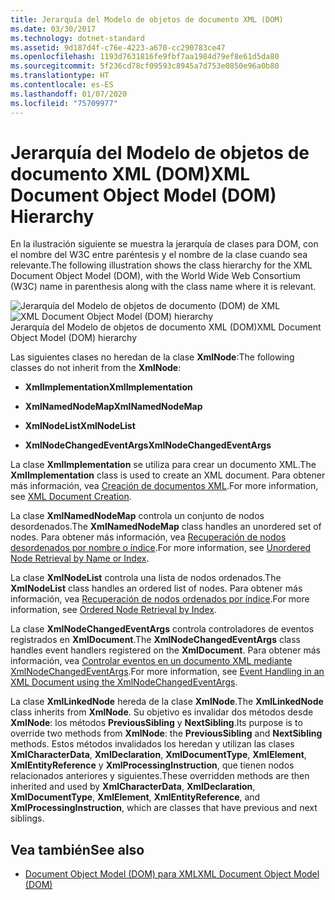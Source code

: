 ```yaml
---
title: Jerarquía del Modelo de objetos de documento XML (DOM)
ms.date: 03/30/2017
ms.technology: dotnet-standard
ms.assetid: 9d187d4f-c76e-4223-a670-cc290783ce47
ms.openlocfilehash: 1193d7631816fe9fbf7aa1984d79ef8e61d5da80
ms.sourcegitcommit: 5f236cd78cf09593c8945a7d753e0850e96a0b80
ms.translationtype: HT
ms.contentlocale: es-ES
ms.lasthandoff: 01/07/2020
ms.locfileid: "75709977"
---
```

# <a name="xml-document-object-model-dom-hierarchy"></a><span data-ttu-id="72d77-102">Jerarquía del Modelo de objetos de documento XML (DOM)</span><span class="sxs-lookup"><span data-stu-id="72d77-102">XML Document Object Model (DOM) Hierarchy</span></span>
<span data-ttu-id="72d77-103">En la ilustración siguiente se muestra la jerarquía de clases para DOM, con el nombre del W3C entre paréntesis y el nombre de la clase cuando sea relevante.</span><span class="sxs-lookup"><span data-stu-id="72d77-103">The following illustration shows the class hierarchy for the XML Document Object Model (DOM), with the World Wide Web Consortium (W3C) name in parenthesis along with the class name where it is relevant.</span></span>  
  
 <span data-ttu-id="72d77-104">![Jerarquía del Modelo de objetos de documento &#40;DOM&#41; de XML](../../../../docs/standard/data/xml/media/dom-class-hierarchy.gif "Dom_class_hierarchy")</span><span class="sxs-lookup"><span data-stu-id="72d77-104">![XML Document Object Model &#40;DOM&#41; hierarchy](../../../../docs/standard/data/xml/media/dom-class-hierarchy.gif "Dom_class_hierarchy")</span></span>  
<span data-ttu-id="72d77-105">Jerarquía del Modelo de objetos de documento XML (DOM)</span><span class="sxs-lookup"><span data-stu-id="72d77-105">XML Document Object Model (DOM) hierarchy</span></span>  
  
 <span data-ttu-id="72d77-106">Las siguientes clases no heredan de la clase **XmlNode**:</span><span class="sxs-lookup"><span data-stu-id="72d77-106">The following classes do not inherit from the **XmlNode**:</span></span>  
  
- <span data-ttu-id="72d77-107">**XmlImplementation**</span><span class="sxs-lookup"><span data-stu-id="72d77-107">**XmlImplementation**</span></span>  
  
- <span data-ttu-id="72d77-108">**XmlNamedNodeMap**</span><span class="sxs-lookup"><span data-stu-id="72d77-108">**XmlNamedNodeMap**</span></span>  
  
- <span data-ttu-id="72d77-109">**XmlNodeList**</span><span class="sxs-lookup"><span data-stu-id="72d77-109">**XmlNodeList**</span></span>  
  
- <span data-ttu-id="72d77-110">**XmlNodeChangedEventArgs**</span><span class="sxs-lookup"><span data-stu-id="72d77-110">**XmlNodeChangedEventArgs**</span></span>  
  
 <span data-ttu-id="72d77-111">La clase **XmlImplementation** se utiliza para crear un documento XML.</span><span class="sxs-lookup"><span data-stu-id="72d77-111">The **XmlImplementation** class is used to create an XML document.</span></span> <span data-ttu-id="72d77-112">Para obtener más información, vea [Creación de documentos XML](../../../../docs/standard/data/xml/xml-document-creation.md).</span><span class="sxs-lookup"><span data-stu-id="72d77-112">For more information, see [XML Document Creation](../../../../docs/standard/data/xml/xml-document-creation.md).</span></span>  
  
 <span data-ttu-id="72d77-113">La clase **XmlNamedNodeMap** controla un conjunto de nodos desordenados.</span><span class="sxs-lookup"><span data-stu-id="72d77-113">The **XmlNamedNodeMap** class handles an unordered set of nodes.</span></span> <span data-ttu-id="72d77-114">Para obtener más información, vea [Recuperación de nodos desordenados por nombre o índice](../../../../docs/standard/data/xml/unordered-node-retrieval-by-name-or-index.md).</span><span class="sxs-lookup"><span data-stu-id="72d77-114">For more information, see [Unordered Node Retrieval by Name or Index](../../../../docs/standard/data/xml/unordered-node-retrieval-by-name-or-index.md).</span></span>  
  
 <span data-ttu-id="72d77-115">La clase **XmlNodeList** controla una lista de nodos ordenados.</span><span class="sxs-lookup"><span data-stu-id="72d77-115">The **XmlNodeList** class handles an ordered list of nodes.</span></span> <span data-ttu-id="72d77-116">Para obtener más información, vea [Recuperación de nodos ordenados por índice](../../../../docs/standard/data/xml/ordered-node-retrieval-by-index.md).</span><span class="sxs-lookup"><span data-stu-id="72d77-116">For more information, see [Ordered Node Retrieval by Index](../../../../docs/standard/data/xml/ordered-node-retrieval-by-index.md).</span></span>  
  
 <span data-ttu-id="72d77-117">La clase **XmlNodeChangedEventArgs** controla controladores de eventos registrados en **XmlDocument**.</span><span class="sxs-lookup"><span data-stu-id="72d77-117">The **XmlNodeChangedEventArgs** class handles event handlers registered on the **XmlDocument**.</span></span> <span data-ttu-id="72d77-118">Para obtener más información, vea [Controlar eventos en un documento XML mediante XmlNodeChangedEventArgs](../../../../docs/standard/data/xml/event-handling-in-an-xml-document-using-the-xmlnodechangedeventargs.md).</span><span class="sxs-lookup"><span data-stu-id="72d77-118">For more information, see [Event Handling in an XML Document using the XmlNodeChangedEventArgs](../../../../docs/standard/data/xml/event-handling-in-an-xml-document-using-the-xmlnodechangedeventargs.md).</span></span>  
  
 <span data-ttu-id="72d77-119">La clase **XmlLinkedNode** hereda de la clase **XmlNode**.</span><span class="sxs-lookup"><span data-stu-id="72d77-119">The **XmlLinkedNode** class inherits from **XmlNode**.</span></span> <span data-ttu-id="72d77-120">Su objetivo es invalidar dos métodos desde **XmlNode**: los métodos **PreviousSibling** y **NextSibling**.</span><span class="sxs-lookup"><span data-stu-id="72d77-120">Its purpose is to override two methods from **XmlNode**: the **PreviousSibling** and **NextSibling** methods.</span></span> <span data-ttu-id="72d77-121">Estos métodos invalidados los heredan y utilizan las clases **XmlCharacterData**, **XmlDeclaration**, **XmlDocumentType**, **XmlElement**, **XmlEntityReference** y **XmlProcessingInstruction**, que tienen nodos relacionados anteriores y siguientes.</span><span class="sxs-lookup"><span data-stu-id="72d77-121">These overridden methods are then inherited and used by **XmlCharacterData**, **XmlDeclaration**, **XmlDocumentType**, **XmlElement**, **XmlEntityReference**, and **XmlProcessingInstruction**, which are classes that have previous and next siblings.</span></span>  
  
## <a name="see-also"></a><span data-ttu-id="72d77-122">Vea también</span><span class="sxs-lookup"><span data-stu-id="72d77-122">See also</span></span>

- [<span data-ttu-id="72d77-123">Document Object Model (DOM) para XML</span><span class="sxs-lookup"><span data-stu-id="72d77-123">XML Document Object Model (DOM)</span></span>](../../../../docs/standard/data/xml/xml-document-object-model-dom.md)

